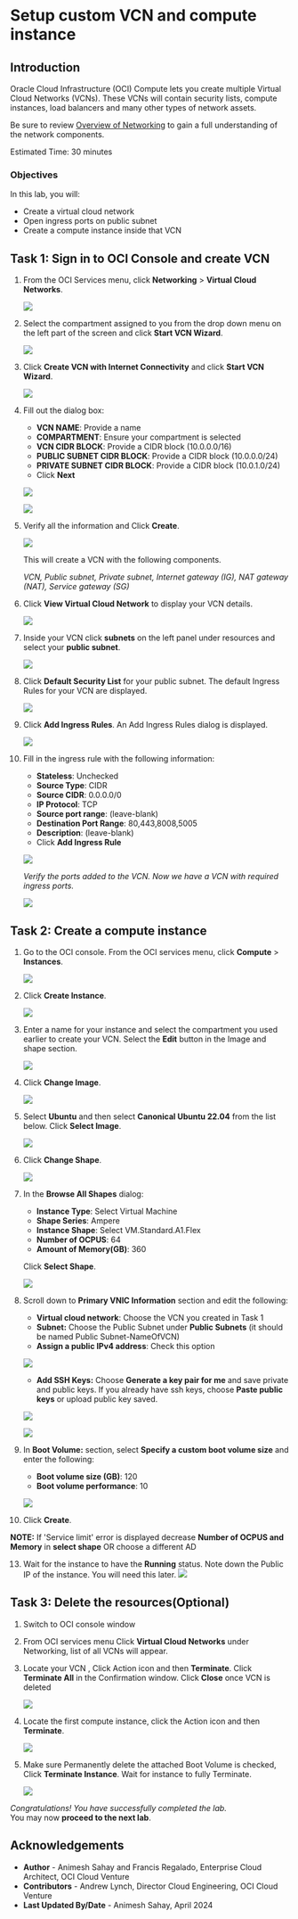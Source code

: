 # Setup custom VCN and compute instance

## Introduction

Oracle Cloud Infrastructure (OCI) Compute lets you create multiple Virtual Cloud Networks (VCNs). These VCNs will contain security lists, compute instances, load balancers and many other types of network assets.

Be sure to review [Overview of Networking](https://docs.cloud.oracle.com/iaas/Content/Network/Concepts/overview.htm) to gain a full understanding of the network components.

Estimated Time: 30 minutes

### Objectives
In this lab, you will:
- Create a virtual cloud network 
- Open ingress ports on public subnet
- Create a compute instance inside that VCN

## Task 1: Sign in to OCI Console and create VCN

1. From the OCI Services menu, click **Networking** > **Virtual Cloud Networks**. 

    ![](images/vcn.png " ")

2. Select the compartment assigned to you from the drop down menu on the left part of the screen and click **Start VCN Wizard**.

    ![](images/start_vcn_wizard.png " ")

3. Click **Create VCN with Internet Connectivity** and click **Start VCN Wizard**.

    ![](images/click_start_vcn_wizard.png " ")

4. Fill out the dialog box:

      - **VCN NAME**: Provide a name
      - **COMPARTMENT**: Ensure your compartment is selected
      - **VCN CIDR BLOCK**: Provide a CIDR block (10.0.0.0/16)
      - **PUBLIC SUBNET CIDR BLOCK**: Provide a CIDR block (10.0.0.0/24)
      - **PRIVATE SUBNET CIDR BLOCK**: Provide a CIDR block (10.0.1.0/24)
      - Click **Next**

    ![](images/custom_image_006.png " ")
    
    ![](images/custom_image_0016.png " ")

5. Verify all the information and  Click **Create**.

    ![](images/create_vcn.png " ")

    This will create a VCN with the following components.

    *VCN, Public subnet, Private subnet, Internet gateway (IG), NAT gateway (NAT), Service gateway (SG)*

6. Click **View Virtual Cloud Network** to display your VCN details.

    ![](images/view_vcn.png " ")

7. Inside your VCN click **subnets** on the left panel under resources and select your **public subnet**.

    ![](images/custom_image_0017.png " ")

8. Click **Default Security List** for your public subnet. The default Ingress Rules for your VCN are displayed.

    ![](images/custom_image_0018.png " ")

9. Click **Add Ingress Rules**. An Add Ingress Rules dialog is displayed.

    ![](images/custom_image_0019.png " ")

10. Fill in the ingress rule with the following information:
        
    - **Stateless**: Unchecked
    - **Source Type**: CIDR
    - **Source CIDR**: 0.0.0.0/0
    - **IP Protocol**: TCP
    - **Source port range**: (leave-blank)
    - **Destination Port Range**: 80,443,8008,5005
    - **Description**: (leave-blank)
    - Click **Add Ingress Rule**

    ![](images/custom_image_0020.png " ")

    *Verify the ports added to the VCN. Now we have a VCN with required ingress ports.*  

    ![](images/ingress_ports.png " ")

## Task 2: Create a compute instance

1. Go to the OCI console. From the OCI services menu, click **Compute** > **Instances**.

    ![](images/compute.png " ")

2. Click **Create Instance**. 

    ![](images/create_instance.png " ")

3. Enter a name for your instance and select the compartment you used earlier to create your VCN. Select the **Edit** button in the Image and shape section.

    ![](images/create_instance1.png " ")  

4. Click **Change Image**.

    ![](images/create_instance2.png " ")

5. Select **Ubuntu** and then select **Canonical Ubuntu 22.04** from the list below. Click **Select Image**.

    ![](images/create_instance2_1.png " ")       

6. Click **Change Shape**.

    ![](images/create_instance2_2.png " ")

7. In the **Browse All Shapes** dialog:

      - **Instance Type**: Select Virtual Machine
      - **Shape Series**: Ampere
      - **Instance Shape**: Select VM.Standard.A1.Flex
      - **Number of OCPUS**: 64
      - **Amount of Memory(GB)**: 360

      Click **Select Shape**.

      ![](images/create-compute-2.png)

10. Scroll down to **Primary VNIC Information** section and edit the following:

      - **Virtual cloud network**: Choose the VCN you created in Task 1
      - **Subnet:** Choose the Public Subnet under **Public Subnets** (it should be named Public Subnet-NameOfVCN)
      - **Assign a public IPv4 address**: Check this option

      ![](images/create-compute-3.png) 

      - **Add SSH Keys:** Choose **Generate a key pair for me** and save private and public keys. If you already have ssh keys, choose **Paste public keys** or upload public key saved.
      
      ![](images/ssh_key_1.png)
      
      ![](images/ssh_key_2.png)   

11. In **Boot Volume:** section, select **Specify a custom boot volume size** and enter the following:
    - **Boot volume size (GB)**: 120
    - **Boot volume performance**: 10

    ![](images/boot_volume_custom.png)
        
12. Click **Create**.

   **NOTE:** If 'Service limit' error is displayed decrease **Number of OCPUS and Memory** in **select shape** OR choose a different AD

13.  Wait for the instance to have the **Running** status. Note down the Public IP of the instance. You will need this later.
    ![](images/public_ip.png)

## Task 3: Delete the resources(Optional)

1. Switch to  OCI console window

2. From OCI services menu Click **Virtual Cloud Networks** under Networking, list of all VCNs will
appear.

3. Locate your VCN , Click Action icon and then **Terminate**. Click **Terminate All** in the Confirmation window. Click **Close** once VCN is deleted

    ![](images/delete_vcn.png " ")

4. Locate the first compute instance, click the Action icon and then **Terminate**.

     ![](images/custom_image_00013.png " ")

5. Make sure Permanently delete the attached Boot Volume is checked, Click **Terminate Instance**. Wait for instance to fully Terminate.

     ![](images/custom_image_00014.png " ")

*Congratulations! You have successfully completed the lab.*<br/>
You may now **proceed to the next lab**.

## Acknowledgements
* **Author** - Animesh Sahay and Francis Regalado, Enterprise Cloud Architect, OCI Cloud Venture
* **Contributors** -  Andrew Lynch, Director Cloud Engineering, OCI Cloud Venture
* **Last Updated By/Date** - Animesh Sahay, April 2024
